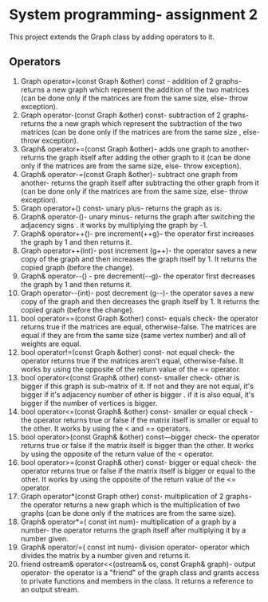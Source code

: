 # System programming- assignment 2
This project extends the Graph class by adding operators to it.
## Operators
1.	Graph operator+(const Graph &other) const - addition of 2 graphs- returns a new graph which represent the addition of the two matrices (can be done only if the matrices are from the same size, else- throw exception).
2.	Graph operator-(const Graph &other) const- subtraction of 2 graphs- returns the a new graph which represent the subtraction of the two matrices (can be done only if the matrices are from the same size , else- throw exception). 
3.	Graph& operator+=(const Graph &other)- adds one graph to another- returns the graph  itself after adding the other graph to it  (can be done only if the matrices are from the same size, else- throw exception).
4.	Graph& operator-=(const Graph &other)- subtract one graph from another- returns the graph itself after subtracting  the other graph from it  (can be done only if the matrices are from the same size, else- throw exception).
5.	Graph operator+() const- unary plus- returns the graph as is.
6.	Graph& operator-()- unary minus- returns the graph after switching the adjacency signs . it works by multiplying the graph by -1.  
7.	Graph& operator++()- pre increment(++g)– the operator first increases the graph by 1 and then returns it.
8.	Graph operator++(int)- post increment (g++)- the operator saves a new copy of the graph and then increases the graph itself by 1. It returns the copied graph (before the change).
9.	Graph& operator--() - pre decrement(--g)- the operator first decreases the graph by 1 and then returns it.
10.	Graph operator--(int)- post decrement (g--)- the operator saves a new copy of the graph and then decreases the graph itself by 1. It returns the copied graph (before the change).        
11.	bool operator==(const Graph &other) const- equals check- the operator returns true if the matrices are equal, otherwise-false. The matrices are equal if they are from the same size (same vertex number) and all of weights are equal. 
12.	 bool operator!=(const Graph &other) const- not equal check- the operator returns true if the matrices aren't equal, otherwise-false. It works by using the opposite of the return value of the == operator.
13.	bool operator<(const Graph& other) const- smaller check- other is bigger if this graph is sub-matrix of it. If not and they are not equal, it's bigger if it's adjacency number of other  is bigger . if it is also equal, it's bigger if the number of vertices is bigger.
14.	 bool operator<=(const Graph& &other) const- smaller or equal check - the operator returns true or false if the matrix itself is smaller or equal to the other. It works by using the < and == operators.
15.	 bool operator>(const Graph& &other) const—bigger check- the operator returns true or false if the matrix itself is bigger than the other. It works by using the opposite of the return value of the < operator.
16.	bool operator>=(const Graph& other) const- bigger or equal check- the operator returns true or false if the matrix itself is bigger or equal to the other. It works by using the opposite of the return value of the <= operator.
17.	Graph operator*(const Graph other) const- multiplication of 2 graphs- the operator returns a new graph which is the multiplication of two graphs (can be done only if the matrices are from the same size).
18.	Graph& operator*=( const int num)- multiplication of a graph by a number- the operator returns the graph itself after multiplying it by a number given.     
19.	Graph& operator/=( const int num)- division operator- operator which divides the matrix by a number given and returns it. 
20.	friend ostream& operator<<(ostream& os, const Graph& graph)-  output operator- the operator is a "friend" of the graph class and grants access to private functions and members in the class. It returns a reference to an output stream.
